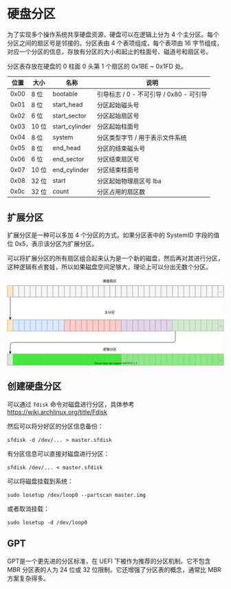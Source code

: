 # 硬盘分区

为了实现多个操作系统共享硬盘资源，硬盘可以在逻辑上分为 4 个主分区。每个分区之间的扇区号是邻接的。分区表由 4 个表项组成，每个表项由 16 字节组成，对应一个分区的信息，存放有分区的大小和起止的柱面号、磁道号和扇区号。

分区表存放在硬盘的 0 柱面 0 头第 1 个扇区的 0x1BE ~ 0x1FD 处。

| 位置 | 大小  | 名称           | 说明                                    |
| ---- | ----- | -------------- | --------------------------------------- |
| 0x00 | 8 位  | bootable       | 引导标志 / 0 - 不可引导 / 0x80 - 可引导 |
| 0x01 | 8 位  | start_head     | 分区起始磁头号                          |
| 0x02 | 6 位  | start_sector   | 分区起始扇区号                          |
| 0x03 | 10 位 | start_cylinder | 分区起始柱面号                          |
| 0x04 | 8 位  | system         | 分区类型字节 / 用于表示文件系统         |
| 0x05 | 8 位  | end_head       | 分区的结束磁头号                        |
| 0x06 | 6 位  | end_sector     | 分区结束扇区号                          |
| 0x07 | 10 位 | end_cylinder   | 分区结束柱面号                          |
| 0x08 | 32 位 | start          | 分区起始物理扇区号 lba                  |
| 0x0c | 32 位 | count          | 分区占用的扇区数                        |


## 扩展分区

扩展分区是一种可以多加 4 个分区的方式。如果分区表中的 SystemID 字段的值位 0x5，表示该分区为扩展分区。

可以将扩展分区的所有扇区组合起来认为是一个新的磁盘，然后再对其进行分区，这种逻辑有点套娃，所以如果磁盘空间足够大，理论上可以分出无数个分区。

![](./pics/partition.drawio.svg)


## 创建硬盘分区

可以通过 `fdisk` 命令对磁盘进行分区，具体参考 <https://wiki.archlinux.org/title/Fdisk>

然后可以将分好区的分区信息备份：

    sfdisk -d /dev/... > master.sfdisk

有分区信息可以直接对磁盘进行分区：

    sfdisk /dev/... < master.sfdisk

可以将磁盘挂载到系统：

    sudo losetup /dev/loop0 --partscan master.img

或者取消挂载：

    sudo losetup -d /dev/loop0


## GPT

GPT是一个更先进的分区标准，在 UEFI 下被作为推荐的分区机制。它不包含 MBR 分区表的人为 24 位或 32 位限制。它还增强了分区表的概念，通常比 MBR 方案复杂得多。



